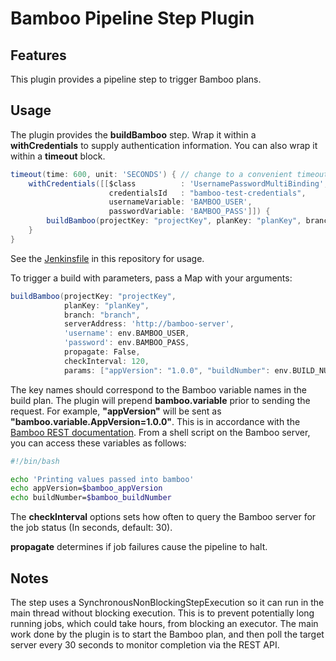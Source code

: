 # Bamboo Pipeline Step Plugin

## Features

This plugin provides a pipeline step to trigger Bamboo plans.

## Usage

The plugin provides the **buildBamboo** step.  Wrap it within a **withCredentials** to supply authentication
information.  You can also wrap it within a **timeout** block.

```groovy
timeout(time: 600, unit: 'SECONDS') { // change to a convenient timeout for you
    withCredentials([[$class          : 'UsernamePasswordMultiBinding',
                      credentialsId   : "bamboo-test-credentials",
                      usernameVariable: 'BAMBOO_USER',
                      passwordVariable: 'BAMBOO_PASS']]) {
        buildBamboo(projectKey: "projectKey", planKey: "planKey", branch: "branch", serverAddress: 'http://bamboo-server', 'username': env.BAMBOO_USER, 'password': env.BAMBOO_PASS)
    }
}
```

See the [Jenkinsfile](examples/Jenkinsfile) in this repository for usage.

To trigger a build with parameters, pass a Map with your arguments:

```groovy
buildBamboo(projectKey: "projectKey", 
            planKey: "planKey",
            branch: "branch",
            serverAddress: 'http://bamboo-server', 
            'username': env.BAMBOO_USER, 
            'password': env.BAMBOO_PASS, 
            propagate: False,
            checkInterval: 120,
            params: ["appVersion": "1.0.0", "buildNumber": env.BUILD_NUMBER])
```

The key names should correspond to the Bamboo variable names in the build plan.  The plugin will prepend **bamboo.variable** prior to sending the request.  For example, **"appVersion"** will be sent as **"bamboo.variable.AppVersion=1.0.0"**.  This is in accordance with the [Bamboo REST documentation](https://docs.atlassian.com/bamboo/REST/6.0.3/#d2e348).  From a shell script on the Bamboo server, you can access these variables as follows:

```bash
#!/bin/bash

echo 'Printing values passed into bamboo'
echo appVersion=$bamboo_appVersion
echo buildNumber=$bamboo_buildNumber
```

The __checkInterval__ options sets how often to query the Bamboo server for the job status (In seconds, default: 30).

__propagate__ determines if job failures cause the pipeline to halt.

## Notes

The step uses a SynchronousNonBlockingStepExecution so it can run in the main thread without blocking execution.  This
is to prevent potentially long running jobs, which could take hours, from blocking an executor.  The main work done by
the plugin is to start the Bamboo plan, and then poll the target server every 30 seconds to monitor completion via the
REST API.